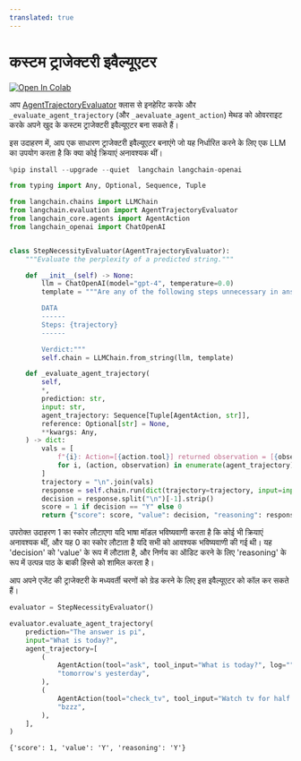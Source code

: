 ```yaml
---
translated: true
---
```


# कस्टम ट्राजेक्टरी इवैल्यूएटर

[![Open In Colab](https://colab.research.google.com/assets/colab-badge.svg)](https://colab.research.google.com/github/langchain-ai/langchain/blob/master/docs/docs/guides/evaluation/trajectory/custom.ipynb)

आप [AgentTrajectoryEvaluator](https://api.python.langchain.com/en/latest/evaluation/langchain.evaluation.schema.AgentTrajectoryEvaluator.html#langchain.evaluation.schema.AgentTrajectoryEvaluator) क्लास से इनहेरिट करके और `_evaluate_agent_trajectory` (और `_aevaluate_agent_action`) मेथड को ओवरराइट करके अपने खुद के कस्टम ट्राजेक्टरी इवैल्यूएटर बना सकते हैं।

इस उदाहरण में, आप एक साधारण ट्राजेक्टरी इवैल्यूएटर बनाएंगे जो यह निर्धारित करने के लिए एक LLM का उपयोग करता है कि क्या कोई क्रियाएं अनावश्यक थीं।

```python
%pip install --upgrade --quiet  langchain langchain-openai
```

```python
from typing import Any, Optional, Sequence, Tuple

from langchain.chains import LLMChain
from langchain.evaluation import AgentTrajectoryEvaluator
from langchain_core.agents import AgentAction
from langchain_openai import ChatOpenAI


class StepNecessityEvaluator(AgentTrajectoryEvaluator):
    """Evaluate the perplexity of a predicted string."""

    def __init__(self) -> None:
        llm = ChatOpenAI(model="gpt-4", temperature=0.0)
        template = """Are any of the following steps unnecessary in answering {input}? Provide the verdict on a new line as a single "Y" for yes or "N" for no.

        DATA
        ------
        Steps: {trajectory}
        ------

        Verdict:"""
        self.chain = LLMChain.from_string(llm, template)

    def _evaluate_agent_trajectory(
        self,
        *,
        prediction: str,
        input: str,
        agent_trajectory: Sequence[Tuple[AgentAction, str]],
        reference: Optional[str] = None,
        **kwargs: Any,
    ) -> dict:
        vals = [
            f"{i}: Action=[{action.tool}] returned observation = [{observation}]"
            for i, (action, observation) in enumerate(agent_trajectory)
        ]
        trajectory = "\n".join(vals)
        response = self.chain.run(dict(trajectory=trajectory, input=input), **kwargs)
        decision = response.split("\n")[-1].strip()
        score = 1 if decision == "Y" else 0
        return {"score": score, "value": decision, "reasoning": response}
```

उपरोक्त उदाहरण 1 का स्कोर लौटाएगा यदि भाषा मॉडल भविष्यवाणी करता है कि कोई भी क्रियाएं अनावश्यक थीं, और यह 0 का स्कोर लौटाता है यदि सभी को आवश्यक भविष्यवाणी की गई थी। यह 'decision' को 'value' के रूप में लौटाता है, और निर्णय का ऑडिट करने के लिए 'reasoning' के रूप में उत्पन्न पाठ के बाकी हिस्से को शामिल करता है।

आप अपने एजेंट की ट्राजेक्टरी के मध्यवर्ती चरणों को ग्रेड करने के लिए इस इवैल्यूएटर को कॉल कर सकते हैं।

```python
evaluator = StepNecessityEvaluator()

evaluator.evaluate_agent_trajectory(
    prediction="The answer is pi",
    input="What is today?",
    agent_trajectory=[
        (
            AgentAction(tool="ask", tool_input="What is today?", log=""),
            "tomorrow's yesterday",
        ),
        (
            AgentAction(tool="check_tv", tool_input="Watch tv for half hour", log=""),
            "bzzz",
        ),
    ],
)
```

```output
{'score': 1, 'value': 'Y', 'reasoning': 'Y'}
```
